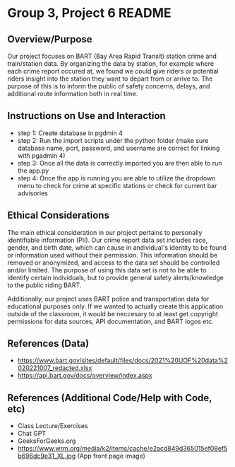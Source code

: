 # Group 3, Project 6 README 

## Overview/Purpose
Our project focuses on BART (Bay Area Rapid Transit) station crime and train/station data. By organizing the data by station, for example where each crime report occured at, we found we could give riders or potential riders insight into the station they want to depart from or arrive to. The purpose of this is to inform the public of safety concerns, delays, and additional route information both in real time. 

## Instructions on Use and Interaction
- step 1: Create database in pgdmin 4
- step 2: Run the import scripts under the python folder (make sure database name, port, password, and username are correct for linking with pgadmin 4)
- step 3: Once all the data is correctly imported you are then able to run the app.py
- step 4: Once the app is running you are able to utilize the dropdown menu to check for crime at specific stations or check for current bar advisories
## Ethical Considerations
The main ethical consideration in our project pertains to personally identifiable information (PII). Our crime report data set includes race, gender, and birth date, which can cause in andividual's identity to be found or information used without their permission. This information should be removed or anonymized, and access to the data set should be controlled and/or limited. The purpose of using this data set is not to be able to identify certain individuals, but to provide general safety alerts/knowledge to the public riding BART.

Additionally, our project uses BART police and transportation data for educational purposes only. If we wanted to actually create this application outside of the classroom, it would be neccesary to at least get copyright permissions for data sources, API documentation, and BART logos etc. 

## References (Data)
- https://www.bart.gov/sites/default/files/docs/2021%20UOF%20data%2020221007_redacted.xlsx
- https://api.bart.gov/docs/overview/index.aspx

## References (Additional Code/Help with Code, etc)
- Class Lecture/Exercises
- Chat GPT
- GeeksForGeeks.org
- https://www.wrm.org/media/k2/items/cache/e2acd849d365015ef08ef5b696dc9e31_XL.jpg (App front page image)
